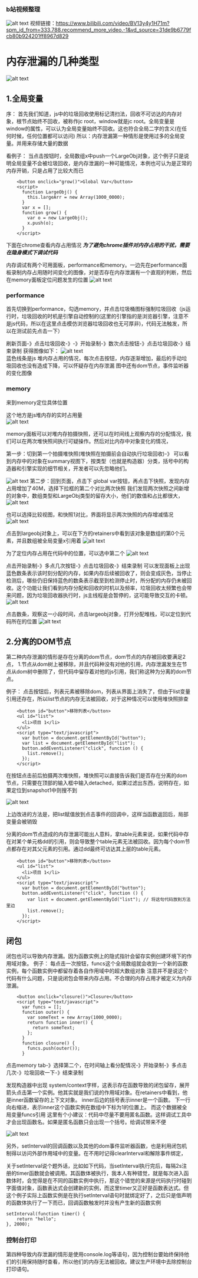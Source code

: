 ### b站视频整理
![alt text](assets/image-24.png)
视频链接：https://www.bilibili.com/video/BV13y4y1H71m?spm_id_from=333.788.recommend_more_video.-1&vd_source=31de9b6779fcb80b924201ff8967d829

# 内存泄漏的几种类型
![alt text](assets/image-21.png)

## 1.全局变量
序：
首先我们知道，js中的垃圾回收使用标记清扫法，回收不可访达的内存对象，根节点始终不回收，被称作jc root，window就是jc root。全局变量是window的属性，可以认为全局变量始终不回收。这也符合全局二字的含义(在任何时候，任何位置都可以访问)
所以：内存泄漏第一种情形是使用过多的全局变量。并用来存储大量的数据

看例子：
当点击按钮时，全局数组x中push一个LargeObj对象，这个例子只是说明全局变量不会被垃圾回收，是内存泄漏的一种可能情况，本例也可认为是正常的内存开销，只是占用了比较大而已
```
    <button onclick="grow()">Global Var</button>
    <script>
      function LargeObj() {
        this.largeArr = new Array(1000_0000);
      }
      var x = [];
      function grow() {
        var o = new LargeObj();
        x.push(o);
      }
    </script>
```
下面在chrome查看内存占用情况
***为了避免chrome插件对内存占用的干扰，需要在隐身模式下调试代码***

内存调试有两个可用面板，performance和memory。一边先在performance面板录制内存占用随时间变化的图像，对是否存在内存泄漏有一个直观的判断，然后在memory面板定位问题发生的位置
![alt text](assets/image-11.png)

### performance
首先切换到performance，勾选memory，并点击垃圾桶图标强制垃圾回收（js运行时，垃圾回收的时机是引擎自动控制的(这里的引擎指的是浏览器引擎，注意不是js代码，所以在这里点击模仿浏览器垃圾回收也无可厚非)，代码无法触发，所以在测试前先点击一下）

刷新页面-》点击垃圾回收-》-》开始录制-》数次点击按钮-》点击垃圾回收-》结束录制
获得图像如下：
![alt text](assets/image-13.png)  
蓝色线条是js 堆内存占用的情况，每次点击按钮，内存逐渐增加，最后的手动垃圾回收也没有造成下降，可以怀疑存在内存泄漏
图中还有dom节点，事件监听器的变化图像


### memory
来到memory定位具体位置

这个地方是js堆内存的实时占用量  
![alt text](assets/image-12.png)

memory面板可以对堆内存拍摄快照，还可以在时间线上观察内存的分配情况，我们可以在两次堆快照间执行可疑操作。然后对比内存中对象变化的情况，

第一步：切到第一个拍摄堆快照(堆快照在拍摄前会自动执行垃圾回收)-》
可以看到内存中的对象在summary视图下，按类型（也就是构造器）分类，括号中的构造器和引擎实现的细节相关，开发者可以先忽略他们。

![alt text](assets/image-15.png)
第二步：回到页面，点击下 global var按钮，再点击下快照，发现内存占用增加了40M，选择下拉框的第二个对比两次快照
我们发现两次快照之间新增的对象中，数组类型和LargeObj类型的留存大小，他们的数值和占比都很大，
![alt text](assets/image-14.png)

也可以选择比较视图，和快照1对比，界面将显示两次快照的内存增减情况
![alt text](assets/image-16.png)

点击到largeobj对象上，可以在下方的retainers中看到该对象是数组的第0个元素，并且数组被全局变量x引用着
![alt text](assets/image-17.png)


为了定位内存占用在代码中的位置，可以选中第二个
![alt text](assets/image-18.png)

点击开始录制-》多点几次按钮-》点击垃圾回收-》结束录制
可以发现面板上出现蓝色数条表示该时刻分配的内存，如果内存后续被回收了，则会变成灰色，当停止检测后，哪些仍旧保持蓝色的数条表示截至到检测停止时，所分配的内存仍未被回收。这个功能让我们看到内存分配和回收的时机以及频率，垃圾回收太频繁也会带来问题，因为垃圾回收器执行时，js主线程是会暂停的，这可能导致交互的卡顿。
![alt text](assets/image-19.png)


点击数条，观察这一小段时间，点击largeobj对象，打开分配堆栈，可以定位到代码所在的位置
![alt text](assets/image-20.png)


## 2.分离的DOM节点
第二种内存泄漏的情形是存在分离的dom节点，dom节点的内存被回收要满足2点，
1.节点从dom树上被移除，并且代码种没有对他的引用，内存泄漏发生在节点从dom树中删除了，但代码中留存着对他的js引用，我们称这种为分离的dom节点。

例子：
点击按钮后，列表元素被移除dom，列表从界面上消失了，但由于list变量引用还存在，所以list节点的内存无法被回收，对于这种情况可以使用堆快照排查
```
    <button id="button">移除列表</button>
    <ul id="list">
      <li>项目 1</li>
    </ul>
    <script type="text/javascript">
      var button = document.getElementById("button");
      var list = document.getElementById("list");
      button.addEventListener("click", function () {
        list.remove();
      });
    </script>
```
在按钮点击前后拍摄两次堆快照，堆快照可以直接告诉我们是否存在分离的dom节点，只需要在顶部的输入框中输入detached，如果过滤出东西，说明存在，如果定位到snapshot1中则搜不到

![alt text](assets/image-23.png)

上边改进的方法是，把list赋值放到点击事件的回调中，这样当函数返回后，局部变量会被销毁

分离的dom节点造成的内存泄漏可能出人意料，拿table元素来说，如果代码中存在对某个单元格dd的引用，则会导致整个table元素无法被回收。因为每个dom节点都存在对其父元素的引用。通过dd最终可访达其上层的table元素。


```
    <button id="button">移除列表</button>
    <ul id="list">
      <li>项目 1</li>
    </ul>
    <script type="text/javascript">
      var button = document.getElementById("button");
      button.addEventListener("click", function () {
        var list = document.getElementById("list"); // 将这句代码放到方法里边
        list.remove();
      });
    </script>
```

## 闭包
闭包也可以导致内存泄漏。因为函数实例上的隐式指针会留存实例创建环境下的作用域对象。
例子：
每点击一次按钮，funcs这个全局数组就会收到一个新的函数实例，每个函数实例中都留存着各自作用域中的超大数组对象
注意并不是说这个代码有什么问题，只是说闭包会带来内存占用。不合理的内存占用才被定义为内存泄漏。

```
    <button onclick="closure()">Closure</button>
    <script type="text/javascript">
      var funcs = [];
      function outer() {
        var someText = new Array(1000_0000);
        return function inner() {
          return someText;
        };
      }
      function closure() {
        funcs.push(outer());
      }
```
点击memory tab-》选择第二个，在时间轴上看分配情况-》开始录制-》多点击几次-》垃圾回收一下-》结束录制

发现构造器中出现 system/context字样，这表示存在函数导致的闭包留存，展开箭头点击第一个实例。他其实就是我们说的作用域对象。在retainers中看到，他是inner函数留存的上下文对象。
inner后边的括号表示inner是一个函数。
下一行向右缩进，表示inner这个函数实例在数组中下标为1的位置上。
而这个数据被全局变量funcs引用
这里有个小建议：代码中尽量不要用匿名函数。这样调试工具中才会出现函数名。如果是匿名函数只会出现一个括号。给调试带来不便

![alt text](assets/image-22.png)


另外，setInterval的回调函数以及其他的dom事件监听器函数，也是利用闭包机制得以访问外部作用域中的变量。在不用时记得clearInterval和解除事件绑定，

关于setInterval说个题外话，比如如下代码，当setInterval执行完后，每隔2s注册的timer函数就会被调用。其函数体被执行，我本人有种错觉，就是每次进入函数体时，会觉得是在不同的函数实例中执行，那这个错觉的来源是代码执行时碰到字面值对象，函数表达式会创建新的实例，而这里timer又正好是函数表达式。但这个例子实际上函数实例是在执行setInterval语句时就绑定好了，之后只是借声明的函数体执行了一下而已，回调函数触发时并没有产生新的函数实例
```
setInterval(function timer() {
    return "hello";
}, 2000);
```


### 控制台打印
第四种导致内存泄漏的情形是使用console.log等语句，因为控制台要始终保持他们的引用保持随时查看，所以他们的内存无法被回收。建议生产环境中去除控制台打印语句。
